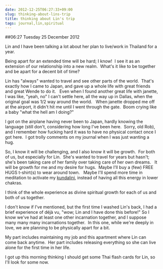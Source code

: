 ```yaml
---
date: 2012-12-25T06:27:33+09:00
slug: thinking-about-lins-trip
title: thinking about Lin's trip
tags: journal,lin,spiritual
---
```


##06:27 Tuesday 25 December 2012

Lin and I have been talking a lot about her plan to live/work in Thailand for a year.

Being apart for an extended time will be hard; I know!  I see it as an extension of our relationship into a new realm.  What's it like to be together and be apart for a decent bit of time?

Lin has "always" wanted to travel and see other parts of the world.  That's exactly how I came to Japan, and gave up a whole life with great friends and great Wende to do it.   Even when I found another great life with janette, I was like, "yeah, no" I can't settle here, all the way up in Dallas, when the original goal was 1/2 way around the world.   When janette dropped me off at the airport, it didn't hit me until I went through the gate.  Boom crying like a baby "what the hell am I doing?"

I got on the airplane having never been to Japan, hardly knowing the language (still don't, considering how long I've been here.  Sorry, old Rob), and I remember how fucking hard it was to have no physical contact once I got here.  I got trolly comments on my journal when I was just wanting a hug.

So, I know it will be challenging, and I also know it will be growth.  For both of us, but especially for Lin.  She's wanted to travel for years but hasn't; she's been taking care of her family over taking care of her own dreams.   It will be growth for me and my desire for hugs.  Maybe I'll buy a (few) FREE HUGS t-shirt(s) to wear around town.   Maybe I'll spend more time in meditation to activate my [kundalini](http://en.wikipedia.org/wiki/Kundalini), instead of having all this energy in lower chakras.

I think of the whole experience as divine spiritual growth for each of us and both of us together.

I don't know if I've mentioned, but the first time I washed Lin's back, I had a brief experience of déjà vu, "wow; Lin and I have done this before!" So I know we've had at least one other incarnation together, and I suppose many many many incarnations together.  In this one, while we're deeply in love, we are planning to be physically apart for a bit.

My part includes maintaining my job and this apartment where Lin can come back anytime.  Her part includes releasing everything so she can live alone for the first time in her life.

I got up this morning thinking I should get some Thai flash cards for Lin, so I'll look for some now.
